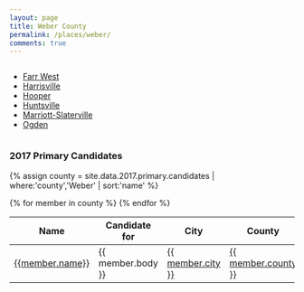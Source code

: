 ```yaml
---
layout: page
title: Weber County
permalink: /places/weber/
comments: true
---
```


<div class="columns">
<ul>
  <li><a href="farr-west">Farr West</a></li>
  <li><a href="harrisville">Harrisville</a></li>
  <li><a href="hooper">Hooper</a></li>
  <li><a href="huntsville">Huntsville</a></li>
  <li><a href="marriott-slaterville">Marriott-Slaterville</a></li>
  <li><a href="ogden">Ogden</a></li>
</ul>
</div>

### 2017 Primary Candidates
{% assign county = site.data.2017.primary.candidates | where:'county','Weber' | sort:'name' %}
<table>
<thead>
  <th>Name</th>
  <th>Candidate for</th>
  <th>City</th>
  <th>County</th>
</thead>
<tbody>
{% for member in county  %}
  <tr>
    <td><a href="../../people/{{member.id}}">{{member.name}}</a></td>
    <td>{{ member.body }}</td>
    <td><a href="../../places/{{ member.county | downcase | replace: ' ','-' }}/{{ member.city | downcase | replace: ' ','-' }}">{{ member.city }}</a></td>
    <td><a href="../../places/{{ member.county | downcase | replace: ' ','-' }}">{{ member.county }}</a></td>
  </tr>
{% endfor %}
</tbody>
</table>

<!-- {% assign county = site.data.2017.primary.candidates | where:'county','Salt Lake' | sort:'name' %}
{% for member in county  %}
- <strong>[{{member.name }}](../../people/{{member.id}})</strong>, Candidate for <strong>{{ member.body }}</strong> of <strong>[{{ member.city }}](../../places/{{ member.county | downcase | replace: ' ','-' }}/{{ member.city | downcase | replace: ' ','-' }}), [{{ member.county }}](../../places/{{ member.county | downcase | replace: ' ','-' }}), [{{ member.state }}](../../places)</strong>
{% endfor %} -->

